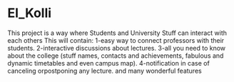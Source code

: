 # El_Kolli
This project is a way where Students and University Stuff can interact with each others
This will contain:
1-easy way to connect professors with their students.
2-interactive discussions about lectures.
3-all you need to know about the college (stuff names, contacts and achievements, fabulous and dynamic timetables and even campus map).
4-notification in case of canceling orpostponing any lecture.
and many wonderful features

